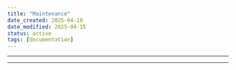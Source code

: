 ```yaml
---
title: "Maintenance"
date_created: 2025-04-10
date_modified: 2025-04-15
status: active
tags: [documentation]
---
```


---

---


